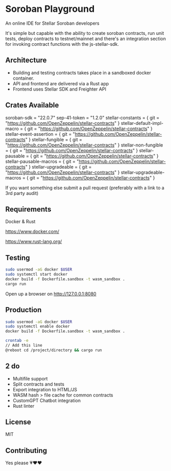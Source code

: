 # Soroban Playground

An online IDE for Stellar Soroban developers

It's simple but capable with the ability to create soroban contracts, run unit tests, deploy contracts to testnet/mainnet and there's an integration section for invoking contract functions with the js-stellar-sdk.

## Architecture

- Building and testing contracts takes place in a sandboxed docker container.
- API and frontend are delivered via a Rust app
- Frontend uses Stellar SDK and Freighter API

## Crates Available

soroban-sdk = "22.0.7"
sep-41-token = "1.2.0"
stellar-constants = { git = "https://github.com/OpenZeppelin/stellar-contracts" }
stellar-default-impl-macro = { git = "https://github.com/OpenZeppelin/stellar-contracts" }
stellar-event-assertion = { git = "https://github.com/OpenZeppelin/stellar-contracts" }
stellar-fungible = { git = "https://github.com/OpenZeppelin/stellar-contracts" }
stellar-non-fungible = { git = "https://github.com/OpenZeppelin/stellar-contracts" }
stellar-pausable = { git = "https://github.com/OpenZeppelin/stellar-contracts" }
stellar-pausable-macros = { git = "https://github.com/OpenZeppelin/stellar-contracts" }
stellar-upgradeable = { git = "https://github.com/OpenZeppelin/stellar-contracts" }
stellar-upgradeable-macros = { git = "https://github.com/OpenZeppelin/stellar-contracts" }

If you want something else submit a pull request (preferably with a link to a 3rd party audit)

## Requirements

Docker & Rust

https://www.docker.com/

https://www.rust-lang.org/


## Testing
```bash
sudo usermod -aG docker $USER
sudo systemctl start docker
docker build -f Dockerfile.sandbox -t wasm_sandbox .
cargo run
```
Open up a browser on http://127.0.0.1:8080


## Production
```bash
sudo usermod -aG docker $USER
sudo systemctl enable docker
docker build -f Dockerfile.sandbox -t wasm_sandbox .

crontab -e
// Add this line
@reboot cd /project/directory && cargo run
```

## 2 do
- Multifile support
- Split contracts and tests
- Export integration to HTML/JS
- WASM hash > file cache for common contracts
- CustomGPT Chatbot integration
- Rust linter

## License

MIT

## Contributing

Yes please 💗♥️❤️